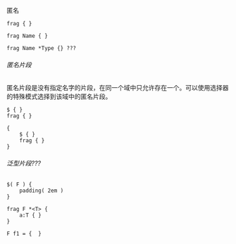 匿名

```
frag { }
```

```
frag Name { }
```

```
frag Name *Type {} ???
```



###### 匿名片段

匿名片段是没有指定名字的片段，在同一个域中只允许存在一个。可以使用选择器的特殊模式选择到该域中的匿名片段。

```
$ { }
frag { }

{
	$ { }
	frag { }
}
```



###### 泛型片段???

```
$( F ) {
	padding( 2em )
}

frag F *<T> {
	a:T { }
}

F f1 = {  }
```